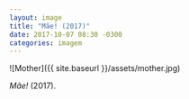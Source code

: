 ```yaml
---
layout: image
title: "Mãe! (2017)"
date: 2017-10-07 08:30 -0300
categories: imagem
---
```

![Mother]({{ site.baseurl }}/assets/mother.jpg)

_Mãe!_ (2017).
